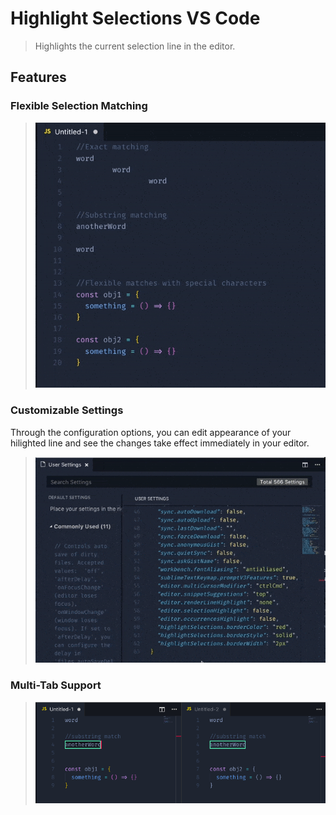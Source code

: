 # Highlight Selections VS Code

> Highlights the current selection line in the editor.


## Features



### Flexible Selection Matching

>![Highlight Selections VScode preview](images/highlight-selections-singleEditor.gif)


### Customizable Settings
Through the configuration options, you can edit appearance of your hilighted line and see the changes take effect immediately in your editor.

>![Highlight Selections VScode customization preview](images/highlight-selections-customizer.gif)


### Multi-Tab Support

>![Highlight Selections VScode customization preview](images/highlight-selections-multi-editor.png)

